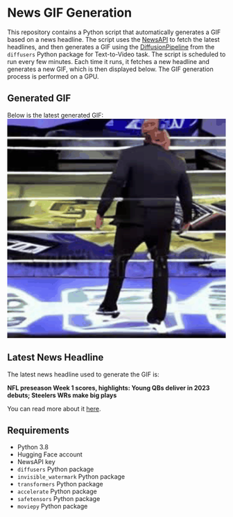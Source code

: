 # News GIF Generation
This repository contains a Python script that automatically generates a GIF based on a news headline. The script uses the [NewsAPI](https://newsapi.org/) to fetch the latest headlines, and then generates a GIF using the [DiffusionPipeline](https://github.com/huggingface/diffusers) from the `diffusers` Python package for Text-to-Video task.
The script is scheduled to run every few minutes. Each time it runs, it fetches a new headline and generates a new GIF, which is then displayed below. The GIF generation process is performed on a GPU.

## Generated GIF
Below is the latest generated GIF:
![Generated GIF](output.gif?raw=true&v=1691946343)

## Latest News Headline
The latest news headline used to generate the GIF is:

**NFL preseason Week 1 scores, highlights: Young QBs deliver in 2023 debuts; Steelers WRs make big plays**

You can read more about it [here](https://www.cbssports.com/nfl/news/nfl-preseason-week-1-scores-highlights-young-qbs-deliver-in-2023-debuts-steelers-wrs-make-big-plays/).

## Requirements
- Python 3.8
- Hugging Face account
- NewsAPI key
- `diffusers` Python package
- `invisible_watermark` Python package
- `transformers` Python package
- `accelerate` Python package
- `safetensors` Python package
- `moviepy` Python package
